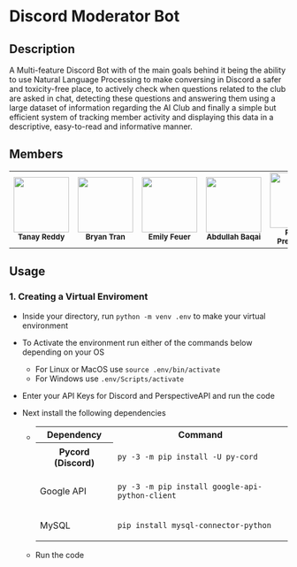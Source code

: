 # Discord Moderator Bot

## Description

A Multi-feature Discord Bot with of the main goals behind it being the ability to use Natural Language Processing to make conversing in Discord a safer and toxicity-free place, to actively check when questions related to the club are asked in chat, detecting these questions and answering them using a large dataset of information regarding the AI Club and finally a simple but efficient system of tracking member activity and displaying this data in a descriptive, easy-to-read and informative manner.

## Members
<table>
  <tbody>
    <tr>
      <td align="center">
        <a href="https://github.com/Tanakiin">
        <img src="https://avatars.githubusercontent.com/u/64032384?v=4\Attempt5.png" width="100px;">
        </a><br/>
        <small><b>Tanay Reddy</b></small>
      </td>
       <td align="center">
        <a href="https://github.com/brytran">
        <img src="https://avatars.githubusercontent.com/u/98930713?v=4" width="100px;">
        </a><br/>
        <small><b>Bryan Tran</b></small>
      </td>
     <td align="center">
      <a href="https://github.com/emilyfeuer">
      <img src="https://avatars.githubusercontent.com/u/20713673?v=4", width="100px;">
      </a><br/>
      <small><b>Emily Feuer</b></small>
     </td>
     <td align="center">
        <a href="https://github.com/XtremeBuild">
        <img src="https://avatars.githubusercontent.com/u/87911342?v=4" width="100px;">
        </a><br/>
        <small><b>Abdullah Baqai</b></small>
      </td>
      <td align="center">
        <a href="https://github.com/PranavPremchand">
        <img src="https://avatars.githubusercontent.com/u/102814907?v=4" width="100px;">
        </a><br/>
        <small><b>Pranav Premchand</b></small>
      </td>
      <td align="center">
        <a href="https://github.com/spulvender">
        <img src="https://avatars.githubusercontent.com/u/29869792?v=4" width="100px;">
        </a><br/>
        <small><b>Sudhanva Pulvender</b></small>
      </td>
      </td>
      <td align="center">
        <a href="https://github.com/tanmay-sketch">
        <img src="https://avatars.githubusercontent.com/u/56361307?v=4" width="100px;">
        </a><br/>
        <small><b>Tanmay Grandhisiri</b></small>
      </td>
    </tr>
   </tbody>
</table>

## Usage

### 1. Creating a Virtual Enviroment
- Inside your directory, run `python -m venv .env` to make your virtual environment
- To Activate the environment run either of the commands below depending on your OS
  - For Linux or MacOS use `source .env/bin/activate`
  - For Windows use `.env/Scripts/activate`
- Enter your API Keys for Discord and PerspectiveAPI and run the code
- Next install the following dependencies
  - <table>
  <tr>
  <th>Dependency</th>
  <th>Command</th>
  </tr>
  <tr>
  <th>Pycord (Discord)</th>
  <td>

  `py -3 -m pip install -U py-cord`

  </td>
  </tr>
  <tr>
  <td>Google API</td>
  <td>

  `py -3 -m pip install google-api-python-client`

  </td>
  </tr>
  <tr>
  <td>MySQL</td>
  <td>

  `pip install mysql-connector-python`

  </td>
  </tr>
  </table>
  
- Run the code

